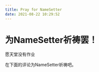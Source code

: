 ```yaml
---
title: Pray for NameSetter
date: 2021-08-22 10:29:52
---
```

# 为NameSetter祈祷罢！
愿天堂没有作业

在下面的评论为NameSetter祈祷吧。
